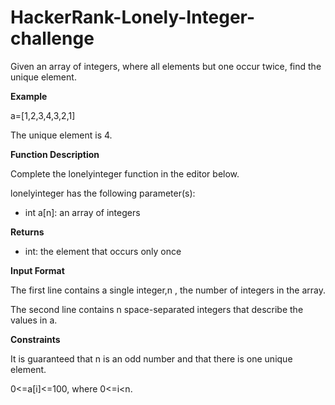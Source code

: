 # HackerRank-Lonely-Integer-challenge

Given an array of integers, where all elements but one occur twice, find the unique element.

**Example**

a=[1,2,3,4,3,2,1]

The unique element is 4.

**Function Description**

Complete the lonelyinteger function in the editor below.

lonelyinteger has the following parameter(s):

- int a[n]: an array of integers

**Returns**

- int: the element that occurs only once

**Input Format**

The first line contains a single integer,n , the number of integers in the array.

The second line contains n space-separated integers that describe the values in a.

**Constraints**

It is guaranteed that n is an odd number and that there is one unique element.

0<=a[i]<=100, where 0<=i<n.
